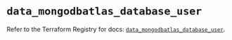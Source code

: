 # `data_mongodbatlas_database_user`

Refer to the Terraform Registry for docs: [`data_mongodbatlas_database_user`](https://registry.terraform.io/providers/mongodb/mongodbatlas/1.40.0/docs/data-sources/database_user).
